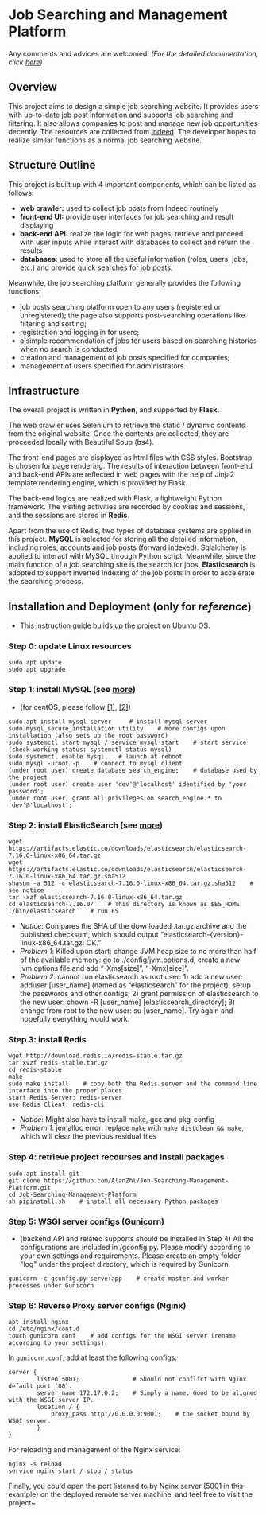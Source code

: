 # Job Searching and Management Platform
Any comments and advices are welcomed!
_(For the detailed documentation, click [here](/doc))_

## Overview
This project aims to design a simple job searching website. It provides users with up-to-date job post information and supports job searching and filtering. It also allows companies to post and manage new job opportunities decently. The resources are collected from [Indeed](https://sg.indeed.com/?r=us). The developer hopes to realize similar functions as a normal job searching website.

## Structure Outline
This project is built up with 4 important components, which can be listed as follows:
* __web crawler:__ used to collect job posts from Indeed routinely
* __front-end UI:__ provide user interfaces for job searching and result displaying
* __back-end API:__ realize the logic for web pages, retrieve and proceed with user inputs while interact with databases to collect and return the results
* __databases__: used to store all the useful information (roles, users, jobs, etc.) and provide quick searches for job posts.

Meanwhile, the job searching platform generally provides the following functions:
* job posts searching platform open to any users (registered or unregistered); the page also supports post-searching operations like filtering and sorting;
* registration and logging in for users;
* a simple recommendation of jobs for users based on searching histories when no search is conducted;
* creation and management of job posts specified for companies;
* management of users specified for administrators.

## Infrastructure
The overall project is written in __Python__, and supported by __Flask__.

The web crawler uses Selenium to retrieve the static / dynamic contents from the original website. Once the contents are collected, they are proceeded locally with Beautiful Soup (bs4).

The front-end pages are displayed as html files with CSS styles. Bootstrap is chosen for page rendering. The results of interaction between front-end and back-end APIs are reflected in web pages with the help of Jinja2 template rendering engine, which is provided by Flask.

The back-end logics are realized with Flask, a lightweight Python framework. The visiting activities are recorded by cookies and sessions, and the sessions are stored in __Redis__.

Apart from the use of Redis, two types of database systems are applied in this project. __MySQL__ is selected for storing all the detailed information, including roles, accounts and job posts (forward indexed). Sqlalchemy is applied to interact with MySQL through Python script. Meanwhile, since the main function of a job searching site is the search for jobs, __Elasticsearch__ is adopted to support inverted indexing of the job posts in order to accelerate the searching process. 

## Installation and Deployment (only for _reference_)
* This instruction guide bulids up the project on Ubuntu OS.
### Step 0: update Linux resources
```
sudo apt update
sudo apt upgrade
```
### Step 1: install MySQL (see [more](https://dev.mysql.com/doc/mysql-apt-repo-quick-guide/en/))
* (for centOS, please follow [[1]](https://www.mysqltutorial.org/install-mysql-centos/), [[2]](https://dev.mysql.com/doc/mysql-installation-excerpt/5.7/en/linux-installation-yum-repo.html))
```
sudo apt install mysql-server     # install mysql server
sudo mysql_secure_installation utility    # more configs upon installation (also sets up the root password)
sudo systemctl start mysql / service mysql start    # start service (check working status: systemctl status mysql)
sudo systemctl enable mysql    # launch at reboot
sudo mysql -uroot -p    # connect to mysql client
(under root user) create database search_engine;    # database used by the project
(under root user) create user 'dev'@'localhost' identified by 'your password';
(under root user) grant all privileges on search_engine.* to 'dev'@'localhost';
```
### Step 2: install ElasticSearch (see [more](https://www.elastic.co/guide/en/elasticsearch/reference/7.16/targz.html))
```
wget https://artifacts.elastic.co/downloads/elasticsearch/elasticsearch-7.16.0-linux-x86_64.tar.gz
wget https://artifacts.elastic.co/downloads/elasticsearch/elasticsearch-7.16.0-linux-x86_64.tar.gz.sha512
shasum -a 512 -c elasticsearch-7.16.0-linux-x86_64.tar.gz.sha512    # see notice
tar -xzf elasticsearch-7.16.0-linux-x86_64.tar.gz
cd elasticsearch-7.16.0/    # This directory is known as $ES_HOME
./bin/elasticsearch    # run ES
```
* _Notice_: Compares the SHA of the downloaded .tar.gz archive and the published checksum, which should output “elasticsearch-{version}-linux-x86_64.tar.gz: OK.”
* _Problem 1_: Killed upon start: change JVM heap size to no more than half of the available memory: go to ./config/jvm.options.d, create a new jvm.options file and add “-Xms[size]”, “-Xmx[size]”.
* _Problem 2_: cannot run elasticsearch as root user: 1) add a new user: adduser [user_name] (named as “elasticsearch” for the project), setup the passwords and other configs; 2) grant permission of elasticsearch to the new user: chown -R [user_name] [elasticsearch_directory]; 3) change from root to the new user: su [user_name]. Try again and hopefully everything would work.
### Step 3: install Redis
```
wget http://download.redis.io/redis-stable.tar.gz
tar xvzf redis-stable.tar.gz
cd redis-stable
make
sudo make install    # copy both the Redis server and the command line interface into the proper places
start Redis Server: redis-server
use Redis Client: redis-cli
```
* _Notice_: Might also have to install make, gcc and pkg-config
* _Problem 1_: jemalloc error: replace `make` with `make distclean && make`, which will clear the previous residual files
### Step 4: retrieve project recourses and install packages
```
sudo apt install git 
git clone https://github.com/AlanZhl/Job-Searching-Management-Platform.git
cd Job-Searching-Management-Platform
sh pipinstall.sh    # install all necessary Python packages
```
### Step 5: WSGI server configs (Gunicorn)
* (backend API and related supports should be installed in Step 4) All the configurations are included in /gconfig.py. Please modify according to your own settings and requirements.
Please create an empty folder "log" under the project directory, which is required by Gunicorn.
```
gunicorn -c gconfig.py serve:app    # create master and worker processes under Gunicorn
```
### Step 6: Reverse Proxy server configs (Nginx)
```
apt install nginx
cd /etc/nginx/conf.d
touch gunicorn.conf    # add configs for the WSGI server (rename according to your settings)
```
In `gunicorn.conf`, add at least the following configs:
```
server {
        listen 5001;               # Should not conflict with Nginx default port (80).
        server_name 172.17.0.2;    # Simply a name. Good to be aligned with the WSGI server IP.
        location / {
            proxy_pass http://0.0.0.0:9001;    # the socket bound by WSGI server.
        }
}
```
For reloading and management of the Nginx service:
```
nginx -s reload
service nginx start / stop / status
```
Finally, you could open the port listened to by Nginx server (5001 in this example) on the deployed remote server machine, and feel free to visit the project~